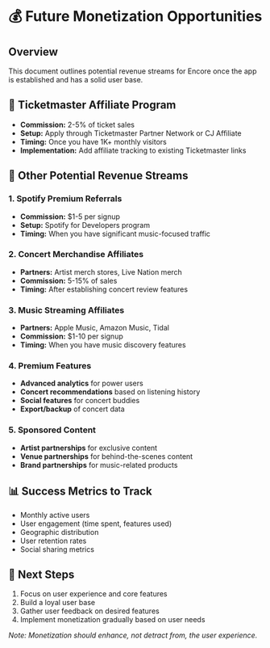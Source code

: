 # 💰 Future Monetization Opportunities

## Overview
This document outlines potential revenue streams for Encore once the app is established and has a solid user base.

## 🎫 Ticketmaster Affiliate Program
- **Commission:** 2-5% of ticket sales
- **Setup:** Apply through Ticketmaster Partner Network or CJ Affiliate
- **Timing:** Once you have 1K+ monthly visitors
- **Implementation:** Add affiliate tracking to existing Ticketmaster links

## 🎵 Other Potential Revenue Streams

### 1. Spotify Premium Referrals
- **Commission:** $1-5 per signup
- **Setup:** Spotify for Developers program
- **Timing:** When you have significant music-focused traffic

### 2. Concert Merchandise Affiliates
- **Partners:** Artist merch stores, Live Nation merch
- **Commission:** 5-15% of sales
- **Timing:** After establishing concert review features

### 3. Music Streaming Affiliates
- **Partners:** Apple Music, Amazon Music, Tidal
- **Commission:** $1-10 per signup
- **Timing:** When you have music discovery features

### 4. Premium Features
- **Advanced analytics** for power users
- **Concert recommendations** based on listening history
- **Social features** for concert buddies
- **Export/backup** of concert data

### 5. Sponsored Content
- **Artist partnerships** for exclusive content
- **Venue partnerships** for behind-the-scenes content
- **Brand partnerships** for music-related products

## 📊 Success Metrics to Track
- Monthly active users
- User engagement (time spent, features used)
- Geographic distribution
- User retention rates
- Social sharing metrics

## 🎯 Next Steps
1. Focus on user experience and core features
2. Build a loyal user base
3. Gather user feedback on desired features
4. Implement monetization gradually based on user needs

*Note: Monetization should enhance, not detract from, the user experience.* 